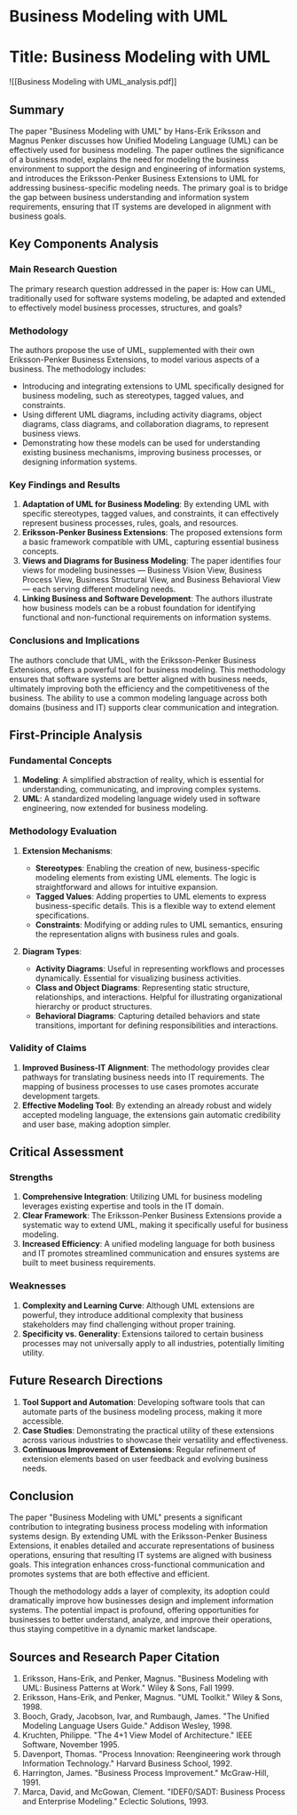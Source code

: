 # Business Modeling with UML

# Title: Business Modeling with UML
![[Business Modeling with UML_analysis.pdf]]

## Summary

The paper "Business Modeling with UML" by Hans-Erik Eriksson and Magnus Penker discusses how Unified Modeling Language (UML) can be effectively used for business modeling. The paper outlines the significance of a business model, explains the need for modeling the business environment to support the design and engineering of information systems, and introduces the Eriksson-Penker Business Extensions to UML for addressing business-specific modeling needs. The primary goal is to bridge the gap between business understanding and information system requirements, ensuring that IT systems are developed in alignment with business goals.

## Key Components Analysis

### Main Research Question

The primary research question addressed in the paper is: How can UML, traditionally used for software systems modeling, be adapted and extended to effectively model business processes, structures, and goals?

### Methodology

The authors propose the use of UML, supplemented with their own Eriksson-Penker Business Extensions, to model various aspects of a business. The methodology includes:
- Introducing and integrating extensions to UML specifically designed for business modeling, such as stereotypes, tagged values, and constraints.
- Using different UML diagrams, including activity diagrams, object diagrams, class diagrams, and collaboration diagrams, to represent business views.
- Demonstrating how these models can be used for understanding existing business mechanisms, improving business processes, or designing information systems.

### Key Findings and Results

1. **Adaptation of UML for Business Modeling**: By extending UML with specific stereotypes, tagged values, and constraints, it can effectively represent business processes, rules, goals, and resources.
2. **Eriksson-Penker Business Extensions**: The proposed extensions form a basic framework compatible with UML, capturing essential business concepts.
3. **Views and Diagrams for Business Modeling**: The paper identifies four views for modeling businesses — Business Vision View, Business Process View, Business Structural View, and Business Behavioral View — each serving different modeling needs.
4. **Linking Business and Software Development**: The authors illustrate how business models can be a robust foundation for identifying functional and non-functional requirements on information systems.

### Conclusions and Implications

The authors conclude that UML, with the Eriksson-Penker Business Extensions, offers a powerful tool for business modeling. This methodology ensures that software systems are better aligned with business needs, ultimately improving both the efficiency and the competitiveness of the business. The ability to use a common modeling language across both domains (business and IT) supports clear communication and integration.

## First-Principle Analysis

### Fundamental Concepts

1. **Modeling**: A simplified abstraction of reality, which is essential for understanding, communicating, and improving complex systems.
2. **UML**: A standardized modeling language widely used in software engineering, now extended for business modeling.

### Methodology Evaluation

1. **Extension Mechanisms**:
   - **Stereotypes**: Enabling the creation of new, business-specific modeling elements from existing UML elements. The logic is straightforward and allows for intuitive expansion.
   - **Tagged Values**: Adding properties to UML elements to express business-specific details. This is a flexible way to extend element specifications.
   - **Constraints**: Modifying or adding rules to UML semantics, ensuring the representation aligns with business rules and goals.

2. **Diagram Types**:
   - **Activity Diagrams**: Useful in representing workflows and processes dynamically. Essential for visualizing business activities.
   - **Class and Object Diagrams**: Representing static structure, relationships, and interactions. Helpful for illustrating organizational hierarchy or product structures.
   - **Behavioral Diagrams**: Capturing detailed behaviors and state transitions, important for defining responsibilities and interactions.

### Validity of Claims

1. **Improved Business-IT Alignment**: The methodology provides clear pathways for translating business needs into IT requirements. The mapping of business processes to use cases promotes accurate development targets.
2. **Effective Modeling Tool**: By extending an already robust and widely accepted modeling language, the extensions gain automatic credibility and user base, making adoption simpler.

## Critical Assessment

### Strengths

1. **Comprehensive Integration**: Utilizing UML for business modeling leverages existing expertise and tools in the IT domain.
2. **Clear Framework**: The Eriksson-Penker Business Extensions provide a systematic way to extend UML, making it specifically useful for business modeling.
3. **Increased Efficiency**: A unified modeling language for both business and IT promotes streamlined communication and ensures systems are built to meet business requirements.

### Weaknesses

1. **Complexity and Learning Curve**: Although UML extensions are powerful, they introduce additional complexity that business stakeholders may find challenging without proper training.
2. **Specificity vs. Generality**: Extensions tailored to certain business processes may not universally apply to all industries, potentially limiting utility.

## Future Research Directions

1. **Tool Support and Automation**: Developing software tools that can automate parts of the business modeling process, making it more accessible.
2. **Case Studies**: Demonstrating the practical utility of these extensions across various industries to showcase their versatility and effectiveness.
3. **Continuous Improvement of Extensions**: Regular refinement of extension elements based on user feedback and evolving business needs.

## Conclusion

The paper "Business Modeling with UML" presents a significant contribution to integrating business process modeling with information systems design. By extending UML with the Eriksson-Penker Business Extensions, it enables detailed and accurate representations of business operations, ensuring that resulting IT systems are aligned with business goals. This integration enhances cross-functional communication and promotes systems that are both effective and efficient.

Though the methodology adds a layer of complexity, its adoption could dramatically improve how businesses design and implement information systems. The potential impact is profound, offering opportunities for businesses to better understand, analyze, and improve their operations, thus staying competitive in a dynamic market landscape.

## Sources and Research Paper Citation

1. Eriksson, Hans-Erik, and Penker, Magnus. "Business Modeling with UML: Business Patterns at Work." Wiley & Sons, Fall 1999.
2. Eriksson, Hans-Erik, and Penker, Magnus. "UML Toolkit." Wiley & Sons, 1998.
3. Booch, Grady, Jacobson, Ivar, and Rumbaugh, James. "The Unified Modeling Language Users Guide." Addison Wesley, 1998.
4. Kruchten, Philippe. "The 4+1 View Model of Architecture." IEEE Software, November 1995.
5. Davenport, Thomas. "Process Innovation: Reengineering work through Information Technology." Harvard Business School, 1992.
6. Harrington, James. "Business Process Improvement." McGraw-Hill, 1991.
7. Marca, David, and McGowan, Clement. "IDEF0/SADT: Business Process and Enterprise Modeling." Eclectic Solutions, 1993.